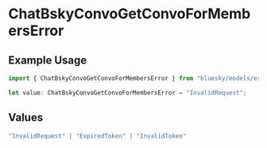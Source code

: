 # ChatBskyConvoGetConvoForMembersError

## Example Usage

```typescript
import { ChatBskyConvoGetConvoForMembersError } from "bluesky/models/errors";

let value: ChatBskyConvoGetConvoForMembersError = "InvalidRequest";
```

## Values

```typescript
"InvalidRequest" | "ExpiredToken" | "InvalidToken"
```